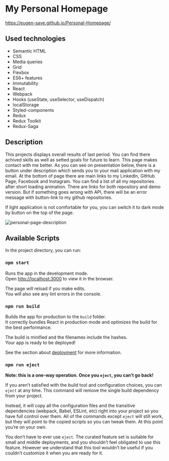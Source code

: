 # My Personal Homepage

https://eugen-save.github.io/Personal-Homepage/

## Used technologies
* Semantic HTML
* CSS
* Media queries
* Grid
* Flexbox
* ES6+ features
* Immutability
* React
* Webpack
* Hooks (useState, useSelector, useDispatch)
* localStorage
* Styled-components
* Redux
* Redux Toolkit
* Redux-Saga

## Description

This projects displays overall results of last period. You can find there achived skills as well as setted goals for future to learn.
This page makes contact with me better. As you can see on presentation below, there is a button under description which sends you to your mail application with my email.
At the bottom of page there are main links to my LinkedIn, GitHub Page, Facebook and Instagram.
You can find a list of all my repositories after short loading animation. There are links for both repository and demo version. But if something goes wrong with API, there will be an error message with button-link to my github repositories.

If light application is not comfortable for you, you can switch it to dark mode by button on the top of the page.

![personal-page-description](https://github.com/Eugen-save/Personal-Homepage-React/blob/main/Readme-description.gif)
## Available Scripts

In the project directory, you can run:

### `npm start`

Runs the app in the development mode.\
Open [http://localhost:3000](http://localhost:3000) to view it in the browser.

The page will reload if you make edits.\
You will also see any lint errors in the console.

### `npm run build`

Builds the app for production to the `build` folder.\
It correctly bundles React in production mode and optimizes the build for the best performance.

The build is minified and the filenames include the hashes.\
Your app is ready to be deployed!

See the section about [deployment](https://facebook.github.io/create-react-app/docs/deployment) for more information.

### `npm run eject`

**Note: this is a one-way operation. Once you `eject`, you can’t go back!**

If you aren’t satisfied with the build tool and configuration choices, you can `eject` at any time. This command will remove the single build dependency from your project.

Instead, it will copy all the configuration files and the transitive dependencies (webpack, Babel, ESLint, etc) right into your project so you have full control over them. All of the commands except `eject` will still work, but they will point to the copied scripts so you can tweak them. At this point you’re on your own.

You don’t have to ever use `eject`. The curated feature set is suitable for small and middle deployments, and you shouldn’t feel obligated to use this feature. However we understand that this tool wouldn’t be useful if you couldn’t customize it when you are ready for it.